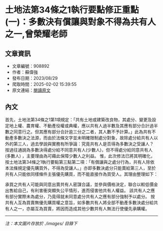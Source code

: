 # 土地法第34條之1執行要點修正重點(一)：多數決有償讓與對象不得為共有人之一,曾榮耀老師

## 文章資訊
- 文章編號：908892
- 作者：蘇偉強
- 發布日期：2023/08/29
- 爬取時間：2025-02-02 15:39:55
- 原文連結：[閱讀原文](https://real-estate.get.com.tw/Columns/detail.aspx?no=908892)

## 內文
首先，土地法第34條之1第1項規定：「共有土地或建築改良物，其處分、變更及設定地上權、農育權、不動產役權或典權，應以共有人過半數及其應有部分合計過半數之同意行之。但其應有部分合計逾三分之二者，其人數不予計算。」此為共有不動產多數決之法源，而由於法條文字並未明確限制處分對象，故除處分給共有人以外的第三人，過去學說與實務有所爭論：究竟共有人是否得為多數決之受讓人？
按過往通說為多數決得處分給不同意共有人(少數人)，但不得處分給同意共有人(多數人) ，主要理由為可藉此保障少數人之利益。
惟，此次修法已將其明確化，按土地法第34條之1執行要點第三點第二項：「有償讓與之處分行為，共有人除依本法條規定優先購買外，不得為受讓人。」亦即多數決處分只能賣給第三人，至於共有人只能依同樣條件主張優先購買，而不能直接作為買受人。其理由整理如下：

承買之共有人可能與同意出賣共有人密謀合議，並參與價格決定，聯合以較低價金出售給自己，有利害衝突顯失公平情形，進而侵害他共有人權益。
該共有人之應有部分實際未為處分，乃竟得就未同意處分共有人之應有部分強制予以處分。
按共有人互為買賣無優先購買權之意旨，如多數共有人將全部不動產多數決處分給共有人之一，亦屬互為買賣，將因而造成其他少數共有人無法行使優先承購權。

---
*注：本文圖片存放於 ./images/ 目錄下*
